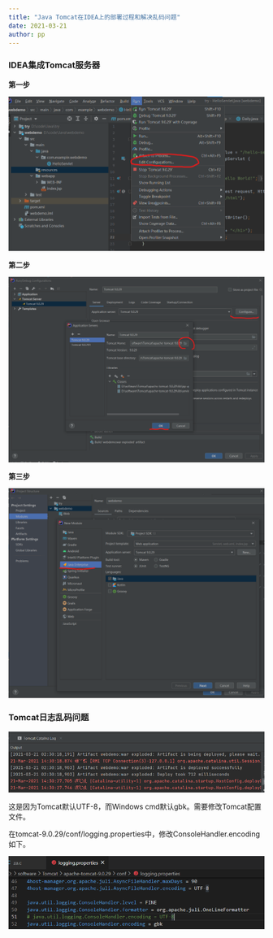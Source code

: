 ```yaml
---
title: "Java Tomcat在IDEA上的部署过程和解决乱码问题"
date: 2021-03-21
author: pp
---
```


### IDEA集成Tomcat服务器

**第一步**

![image-20210321143805901](2021-03-21-ljp-java-tomcat-idea-deploy.assets\image-20210321143805901.png)

**第二步**

![image-20210321143937853](2021-03-21-ljp-java-tomcat-idea-deploy.assets\image-20210321143937853.png)

**第三步**

![image-20210321144246719](2021-03-21-ljp-java-tomcat-idea-deploy.assets\image-20210321144246719.png)



### Tomcat日志乱码问题

![image-20210321144746615](2021-03-21-ljp-java-tomcat-idea-deploy.assets\image-20210321144746615.png)

这是因为Tomcat默认UTF-8，而Windows cmd默认gbk。需要修改Tomcat配置文件。

在tomcat-9.0.29/conf/logging.properties中，修改ConsoleHandler.encoding如下。

![image-20210321144938135](2021-03-21-ljp-java-tomcat-idea-deploy.assets\image-20210321144938135.png)

